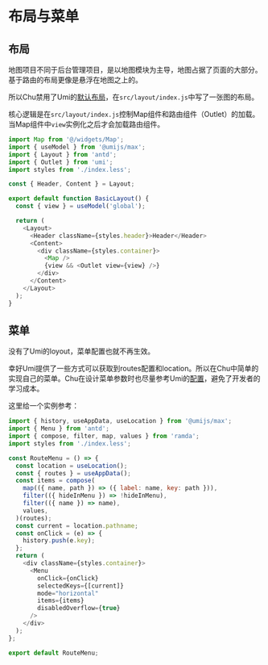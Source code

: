 # 布局与菜单

## 布局

地图项目不同于后台管理项目，是以地图模块为主导，地图占据了页面的大部分。基于路由的布局更像是悬浮在地图之上的。

所以Chu禁用了Umi的[默认布局](https://umijs.org/docs/max/layout-menu)，在`src/layout/index.js`中写了一张图的布局。

核心逻辑是在`src/layout/index.js`控制Map组件和路由组件（Outlet）的加载。
当Map组件中`view`实例化之后才会加载路由组件。

```js
import Map from '@/widgets/Map';
import { useModel } from '@umijs/max';
import { Layout } from 'antd';
import { Outlet } from 'umi';
import styles from './index.less';

const { Header, Content } = Layout;

export default function BasicLayout() {
  const { view } = useModel('global');

  return (
    <Layout>
      <Header className={styles.header}>Header</Header>
      <Content>
        <div className={styles.container}>
          <Map />
          {view && <Outlet view={view} />}
        </div>
      </Content>
    </Layout>
  );
}
```

## 菜单

没有了Umi的loyout，菜单配置也就不再生效。

幸好Umi提供了一些方式可以获取到routes配置和location。所以在Chu中简单的实现自己的菜单。Chu在设计菜单参数时也尽量参考Umi的[配置](https://umijs.org/docs/max/layout-menu)，避免了开发者的学习成本。

这里给一个实例参考：

```js
import { history, useAppData, useLocation } from '@umijs/max';
import { Menu } from 'antd';
import { compose, filter, map, values } from 'ramda';
import styles from './index.less';

const RouteMenu = () => {
  const location = useLocation();
  const { routes } = useAppData();
  const items = compose(
    map(({ name, path }) => ({ label: name, key: path })),
    filter(({ hideInMenu }) => !hideInMenu),
    filter(({ name }) => name),
    values,
  )(routes);
  const current = location.pathname;
  const onClick = (e) => {
    history.push(e.key);
  };
  return (
    <div className={styles.container}>
      <Menu
        onClick={onClick}
        selectedKeys={[current]}
        mode="horizontal"
        items={items}
        disabledOverflow={true}
      />
    </div>
  );
};

export default RouteMenu;
```